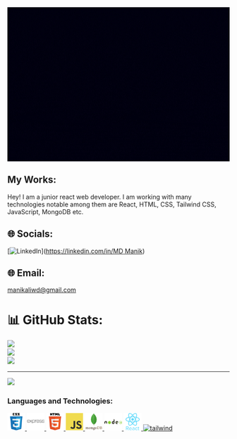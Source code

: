 <img src="https://github.com/mdmanik26/mdmanik26/blob/main/github_banner.gif" align="center" width="850" height="350"/>

## My Works:
<p>Hey! I am a junior react web developer. I am working with many technologies notable among them are React, HTML, CSS, Tailwind CSS, JavaScript, MongoDB etc.</p>


## 🌐 Socials:
[![LinkedIn](https://img.shields.io/badge/LinkedIn-%230077B5.svg?logo=linkedin&logoColor=white)]([https://linkedin.com/in/MD Manik](https://www.linkedin.com/in/md-manik-81a32b2a4/))
## 🌐 Email: 
manikaliwd@gmail.com

# 📊 GitHub Stats:
![](https://github-readme-stats.vercel.app/api?username=mdmanik26&theme=radical&hide_border=true&include_all_commits=true&count_private=true)<br/>
![](https://github-readme-streak-stats.herokuapp.com/?user=mdmanik26&theme=radical&hide_border=true)<br/>
![](https://github-readme-stats.vercel.app/api/top-langs/?username=mdmanik26&theme=radical&hide_border=true&include_all_commits=true&count_private=true&layout=compact)

---
[![](https://visitcount.itsvg.in/api?id=mdmanik26&icon=0&color=0)](https://visitcount.itsvg.in)

<h3 align="left">Languages and Technologies:</h3>
<p align="left"> 
  <a margin-right="10" href="https://www.w3schools.com/css/" target="_blank" rel="noreferrer"> <img src="https://raw.githubusercontent.com/devicons/devicon/master/icons/css3/css3-original-wordmark.svg" alt="css3" width="40" height="40"/> </a> 
  <a href="https://expressjs.com" target="_blank" rel="noreferrer"> <img src="https://raw.githubusercontent.com/devicons/devicon/master/icons/express/express-original-wordmark.svg" alt="express" width="40" height="40"/> </a> 
  <a href="https://www.w3.org/html/" target="_blank" rel="noreferrer"> <img src="https://raw.githubusercontent.com/devicons/devicon/master/icons/html5/html5-original-wordmark.svg" alt="html5" width="40" height="40"/> </a> 
  <a href="https://developer.mozilla.org/en-US/docs/Web/JavaScript" target="_blank" rel="noreferrer"> <img src="https://raw.githubusercontent.com/devicons/devicon/master/icons/javascript/javascript-original.svg" alt="javascript" width="40" height="40"/> </a> 
  <a href="https://www.mongodb.com/" target="_blank" rel="noreferrer"> <img src="https://raw.githubusercontent.com/devicons/devicon/master/icons/mongodb/mongodb-original-wordmark.svg" alt="mongodb" width="40" height="40"/> </a> 
  <a href="https://nodejs.org" target="_blank" rel="noreferrer"> <img src="https://raw.githubusercontent.com/devicons/devicon/master/icons/nodejs/nodejs-original-wordmark.svg" alt="nodejs" width="40" height="40"/> </a> 
  <a href="https://reactjs.org/" target="_blank" rel="noreferrer"> <img src="https://raw.githubusercontent.com/devicons/devicon/master/icons/react/react-original-wordmark.svg" alt="react" width="40" height="40"/> </a> 
  <a href="https://tailwindcss.com/" target="_blank" rel="noreferrer"> <img src="https://www.vectorlogo.zone/logos/tailwindcss/tailwindcss-icon.svg" alt="tailwind" width="40" height="40"/> </a> </p>
